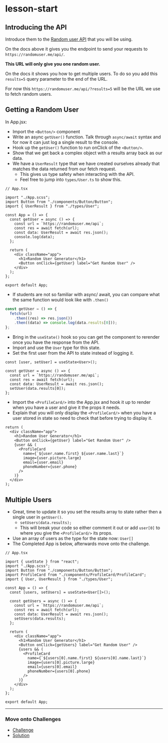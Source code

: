 # lesson-start

## Introducing the API

Introduce them to the [Random user API](https://randomuser.me/documentation#howto) that you will be using.

On the docs above it gives you the endpoint to send your requests to `https://randomuser.me/api/`.

**This URL will only give you one random user.**

On the docs it shows you how to get multiple users. To do so you add this `results=5` query parameter to the end of the URL.

For now this `https://randomuser.me/api/?results=5` will be the URL we use to fetch random users.

## Getting a Random User

In App.jsx:

- Import the `<Button/>` component
- Write an async `getUser()` function. Talk through `async/await` syntax and for now it can just log a single result to the console.
- Hook up the `getUser()` function to run onClick of the `<Button/>`.
- Show that we get back a complex object with a results array back as our data.
- We have a `UserResult` type that we have created ourselves already that matches the data returned from our fetch request.
  - This gives us type safety when interacting with the API.
  - Feel free to jump into `types/User.ts` to show this.

```tsx
// App.tsx

import "./App.scss";
import Button from "./components/Button/Button";
import { UserResult } from "./types/User";

const App = () => {
  const getUser = async () => {
    const url = `https://randomuser.me/api`;
    const res = await fetch(url);
    const data: UserResult = await res.json();
    console.log(data);
  };

  return (
    <div className="app">
      <h1>Random User Generator</h1>
      <Button onClick={getUser} label="Get Random User" />
    </div>
  );
};

export default App;
```

- If students are not so familiar with async/ await, you can compare what the same function would look like with `.then()`

```js
const getUser = () => {
  fetch(url)
    .then((res) => res.json())
    .then((data) => console.log(data.results[0]));
};
```

- Bring in the `useState()` hook so you can get the component to rerender once you have the response from the API.
- Import and use the `User` type for this state.
- Set the first user from the API to state instead of logging it.

```tsx
const [user, setUser] = useState<User>();

const getUser = async () => {
  const url = `https://randomuser.me/api`;
  const res = await fetch(url);
  const data: UserResult = await res.json();
  setUser(data.results[0]);
};
```

- Import the `<ProfileCard/>` into the App.jsx and hook it up to render when you have a user and give it the props it needs.
- Explain that you will only display the `<ProfileCard/>` when you have a user stored in state so need to check that before trying to display it.

```tsx
return (
  <div className="app">
    <h1>Random User Generator</h1>
    <Button onClick={getUser} label="Get Random User" />
    {user && (
      <ProfileCard
        name={`${user.name.first} ${user.name.last}`}
        image={user.picture.large}
        email={user.email}
        phoneNumber={user.phone}
      />
    )}
  </div>
);
```

## Multiple Users

- Great, time to update it so you set the results array to state rather then a single user in `getUser()`.
  - `setUsers(data.results);`
  - This will break your code so either comment it out or add `user[0]` to where you give the `<ProfileCard/>` its props.
- Use an array of users as the type for the state now: `User[]`
- The Completed App is below, afterwards move onto the challenge.

```tsx
// App.tsx

import { useState } from "react";
import "./App.scss";
import Button from "./components/Button/Button";
import ProfileCard from "./components/ProfileCard/ProfileCard";
import { User, UserResult } from "./types/User";

const App = () => {
  const [users, setUsers] = useState<User[]>();

  const getUsers = async () => {
    const url = `https://randomuser.me/api`;
    const res = await fetch(url);
    const data: UserResult = await res.json();
    setUsers(data.results);
  };

  return (
    <div className="app">
      <h1>Random User Generator</h1>
      <Button onClick={getUsers} label="Get Random User" />
      {users && (
        <ProfileCard
          name={`${users[0].name.first} ${users[0].name.last}`}
          image={users[0].picture.large}
          email={users[0].email}
          phoneNumber={users[0].phone}
        />
      )}
    </div>
  );
};

export default App;
```

---

### Move onto Challenges

- [Challenge](./challenge/challenge.md)
- [Solution](./challenge/solution.md)

